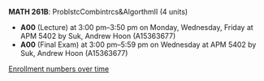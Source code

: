 **MATH 261B**: ProblstcCombintrcs&AlgorthmII (4 units)

- **A00** (Lecture) at 3:00 pm–3:50 pm on Monday, Wednesday, Friday at APM 5402 by Suk, Andrew Hoon (A15363677)
- **A00** (Final Exam) at 3:00 pm–5:59 pm on Wednesday at APM 5402 by Suk, Andrew Hoon (A15363677)

[Enrollment numbers over time](./MATH261B.tsv)
